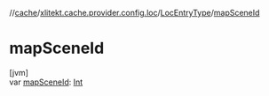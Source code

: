 //[cache](../../../index.md)/[xlitekt.cache.provider.config.loc](../index.md)/[LocEntryType](index.md)/[mapSceneId](map-scene-id.md)

# mapSceneId

[jvm]\
var [mapSceneId](map-scene-id.md): [Int](https://kotlinlang.org/api/latest/jvm/stdlib/kotlin/-int/index.html)
